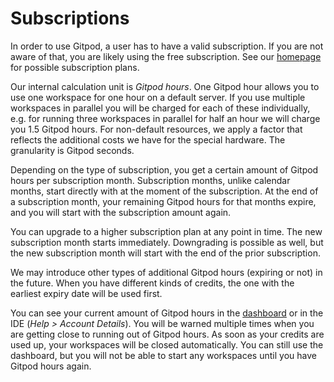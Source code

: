 # Subscriptions

In order to use Gitpod, a user has to have a valid subscription. If you are not aware of that, you
are likely using the free subscription. See our [homepage](https://www.gitpod.io) for possible
subscription plans.

Our internal calculation unit is _Gitpod hours_. One Gitpod hour allows you to use one workspace for
one hour on a default server. If you use multiple workspaces in parallel you will be charged for
each of these individually, e.g. for running three workspaces in parallel for half an hour we will
charge you 1.5 Gitpod hours. For non-default resources, we apply a factor that reflects the
additional costs we have for the special hardware. The granularity is Gitpod seconds.

Depending on the type of subscription, you get a certain amount of Gitpod hours per subscription
month. Subscription months, unlike calendar months, start directly with at the moment of the
subscription. At the end of a subscription month, your remaining Gitpod hours for that months
expire, and you will start with the subscription amount again.

You can upgrade to a higher subscription plan at any point in time. The new subscription month
starts immediately. Downgrading is possible as well, but the new subscription month will start with
the end of the prior subscription.

We may introduce other types of additional Gitpod hours (expiring or not) in the future. When you
have different kinds of credits, the one with the earliest expiry date will be used first.

You can see your current amount of Gitpod hours in the [dashboard](60_Dashboard.md#account-details)
or in the IDE (_Help > Account Details_). You will be warned multiple times when you are getting
close to running out of Gitpod hours. As soon as your credits are used up, your workspaces will be
closed automatically. You can still use the dashboard, but you will not be able to start any
workspaces until you have Gitpod hours again.
